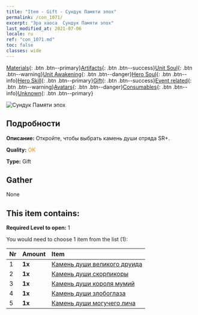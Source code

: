 ```yaml
---
title: "Item - Gift - Сундук Памяти эпох"
permalink: /con_1071/
excerpt: "Эра хаоса  Сундук Памяти эпох"
last_modified_at: 2021-07-06
locale: ru
ref: "con_1071.md"
toc: false
classes: wide
---
```

 [Materials](/ItemsRU/){: .btn .btn--primary}[Artifacts](/ItemsRU/Artifacts/){: .btn .btn--success}[Unit Soul](/ItemsRU/UnitSoul/){: .btn .btn--warning}[Unit Awakening](/ItemsRU/UnitAwakening/){: .btn .btn--danger}[Hero Soul](/ItemsRU/HeroSoul/){: .btn .btn--info}[Hero Skill](/ItemsRU/HeroSkill/){: .btn .btn--primary}[Gift](/ItemsRU/Gift/){: .btn .btn--success}[Event related](/ItemsRU/Events/){: .btn .btn--warning}[Avatars](/ItemsRU/Avatars/){: .btn .btn--danger}[Consumables](/ItemsRU/Consumables/){: .btn .btn--info}[Unknown](/ItemsRU/Unknown/){: .btn .btn--primary}

 ![Сундук Памяти эпох](/images/t/i_907245.png)

## Подробности
 **Описание:** Откройте, чтобы выбрать камень души отряда SR+.

 **Quality:** <span style="color: #FF8C00">OK</span>

 **Type:** Gift

## Gather

  None

## This item contains:

 **Required Level to open:** 1

 You would need to choose 1 item from the list (1):

  | Nr | Amount |     Item    |
  |:---|:-------|:------------|
  | 1 |  **1x** | [Камень души великого друида](/ItemsRU/unt_296/) |  | 
  | 2 |  **1x** | [Камень души скорпикоры](/ItemsRU/unt_333/) |  | 
  | 3 |  **1x** | [Камень души короля мумий](/ItemsRU/unt_304/) |  | 
  | 4 |  **1x** | [Камень души злобоглаза](/ItemsRU/unt_330/) |  | 
  | 5 |  **1x** | [Камень души могучего лича](/ItemsRU/unt_301/) |  | 
